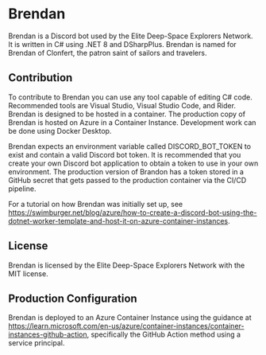 # Brendan

Brendan is a Discord bot used by the Elite Deep-Space Explorers Network.  It is written in C# 
using .NET 8 and DSharpPlus.  Brendan is named for Brendan of Clonfert, the patron saint of
sailors and travelers.

## Contribution

To contribute to Brendan you can use any tool capable of editing C# code.  Recommended tools 
are Visual Studio, Visual Studio Code, and Rider.  Brendan is designed to be hosted in a 
container.  The production copy of Brendan is hosted on Azure in a Container Instance.  Development
work can be done using Docker Desktop.

Brendan expects an environment variable called DISCORD_BOT_TOKEN to exist and contain a valid Discord
bot token.  It is recommended that you create your own Discord bot application to obtain a token to use
in your own environment.  The production version of Brandon has a token stored in a GitHub secret that
gets passed to the production container via the CI/CD pipeline.

For a tutorial on how Brendan was initially set up, see https://swimburger.net/blog/azure/how-to-create-a-discord-bot-using-the-dotnet-worker-template-and-host-it-on-azure-container-instances.

## License

Brendan is licensed by the Elite Deep-Space Explorers Network with the MIT license.

## Production Configuration

Brendan is deployed to an Azure Container Instance using the guidance at https://learn.microsoft.com/en-us/azure/container-instances/container-instances-github-action, specifically the GitHub
Action method using a service principal.